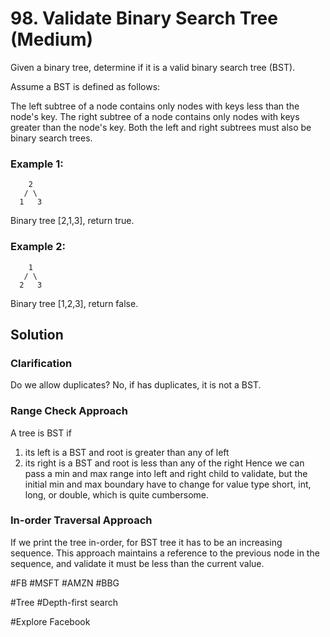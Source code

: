 # 98. Validate Binary Search Tree (Medium)

Given a binary tree, determine if it is a valid binary search tree (BST).

Assume a BST is defined as follows:

The left subtree of a node contains only nodes with keys less than the node's key.
The right subtree of a node contains only nodes with keys greater than the node's key.
Both the left and right subtrees must also be binary search trees.
### Example 1:
```
    2
   / \
  1   3
```
Binary tree [2,1,3], return true.
### Example 2:
```
    1
   / \
  2   3
```
Binary tree [1,2,3], return false.

## Solution
### Clarification
Do we allow duplicates? No, if has duplicates, it is not a BST.

### Range Check Approach
A tree is BST if 
1. its left is a BST and root is greater than any of left
2. its right is a BST and root is less than any of the right
Hence we can pass a min and max range into left and right child to validate, but the initial min and max boundary have to change for value type short, int, long, or double, which is quite cumbersome.

### In-order Traversal Approach
If we print the tree in-order, for BST tree it has to be an increasing sequence. This approach maintains a reference to the previous node in the sequence, and validate it must be less than the current value.

#FB #MSFT #AMZN #BBG

#Tree #Depth-first search

#Explore Facebook
